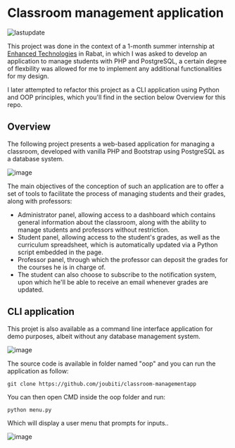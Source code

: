 # Classroom management application
![lastupdate](https://img.shields.io/github/last-commit/joubiti/classroom-managementapp)

This project was done in the context of a 1-month summer internship at [Enhanced Technologies](http://www.enhanced-tech.ma/) in Rabat, in which I was asked to develop an application to manage students with PHP and PostgreSQL, a certain degree of flexbility was allowed for me to implement any additional functionalities for my design.

I later attempted to refactor this project as a CLI application using Python and OOP principles, which you'll find in the section below Overview for this repo.

## Overview
The following project presents a web-based application for managing a classroom, developed with vanilla PHP and Bootstrap using PostgreSQL as a database system.

![image](https://user-images.githubusercontent.com/104909670/189874447-f6578e4e-ae84-4abe-acfd-dd1c70db51c3.png)

The main objectives of the conception of such an application are to offer a set of tools to facilitate the process of managing students and their grades, along with professors:
- Administrator panel, allowing access to a dashboard which contains general information about the classroom, along with the ability to manage students and professors without restriction.
- Student panel, allowing access to the student's grades, as well as the curriculum spreadsheet, which is automatically updated via a Python script embedded in the page.
- Professor panel, through which the professor can deposit the grades for the courses he is in charge of.
- The student can also choose to subscribe to the notification system, upon which he'll be able to receive an email whenever grades are updated.

## CLI application
This projet is also available as a command line interface application for demo purposes, albeit without any database management system.

![image](https://user-images.githubusercontent.com/104909670/189879156-de78838e-d0c8-42be-98db-08548c455e15.png)

The source code is available in folder named "oop" and you can run the application as follow:

```
git clone https://github.com/joubiti/classroom-managementapp
```
You can then open CMD inside the oop folder and run:

```
python menu.py
```
Which will display a user menu that prompts for inputs..

![image](https://user-images.githubusercontent.com/104909670/189880077-0d1ffad7-d27d-45e6-9d31-9819c183db2d.png)

